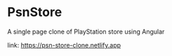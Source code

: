 # PsnStore
A single page clone of PlayStation store using Angular

link: https://psn-store-clone.netlify.app
